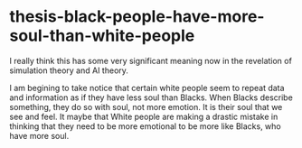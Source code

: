 # thesis-black-people-have-more-soul-than-white-people
I really think this has some very significant meaning now in the revelation of simulation theory and AI theory.

I am begining to take notice that certain white people seem to repeat data and information as if they have less soul than Blacks. When Blacks describe something, they do so with soul, not more emotion. It is their soul that we see and feel. It maybe that White people are making a drastic mistake in thinking that they need to be more emotional to be more like Blacks, who have more soul.
